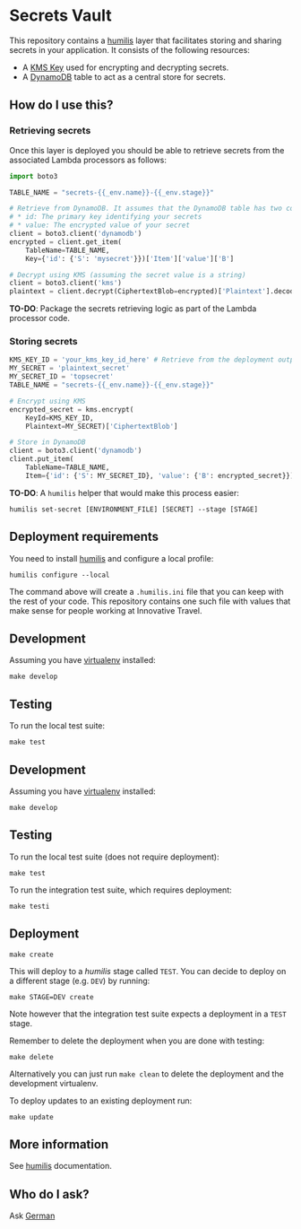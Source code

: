 Secrets Vault
==================

This repository contains a [humilis][humilis] layer that facilitates storing 
and sharing secrets in your application. It consists of the following 
resources:

* A [KMS Key][kms] used for encrypting and decrypting secrets.
* A [DynamoDB][dynamodb] table to act as a central store for secrets.

[humilis]: https://github.com/InnovativeTravel/humilis
[kms]: https://aws.amazon.com/kms/
[dynamodb]: https://aws.amazon.com/dynamodb/


## How do I use this?


### Retrieving secrets 

Once this layer is deployed you should be able to retrieve secrets from the
associated Lambda processors as follows:

```python
import boto3

TABLE_NAME = "secrets-{{_env.name}}-{{_env.stage}}"

# Retrieve from DynamoDB. It assumes that the DynamoDB table has two columns:
# * id: The primary key identifying your secrets
# * value: The encrypted value of your secret
client = boto3.client('dynamodb')
encrypted = client.get_item(
    TableName=TABLE_NAME,
    Key={'id': {'S': 'mysecret'}})['Item']['value']['B']

# Decrypt using KMS (assuming the secret value is a string)
client = boto3.client('kms')
plaintext = client.decrypt(CiphertextBlob=encrypted)['Plaintext'].decode()
```

__TO-DO__: Package the secrets retrieving logic as part of the Lambda processor
code.


### Storing secrets

```python
KMS_KEY_ID = 'your_kms_key_id_here' # Retrieve from the deployment outputs
MY_SECRET = 'plaintext_secret'
MY_SECRET_ID = 'topsecret'
TABLE_NAME = "secrets-{{_env.name}}-{{_env.stage}}"

# Encrypt using KMS
encrypted_secret = kms.encrypt(
    KeyId=KMS_KEY_ID, 
    Plaintext=MY_SECRET)['CiphertextBlob']

# Store in DynamoDB
client = boto3.client('dynamodb')
client.put_item(
    TableName=TABLE_NAME, 
    Item={'id': {'S': MY_SECRET_ID}, 'value': {'B': encrypted_secret}})
```

__TO-DO__: A `humilis` helper that would make this process easier:

```
humilis set-secret [ENVIRONMENT_FILE] [SECRET] --stage [STAGE]
```


## Deployment requirements

You need to install [humilis][humilis] and configure a local profile:

```
humilis configure --local
```

The command above will create a `.humilis.ini` file that you can keep with the
rest of your code. This repository contains one such file with values that make
sense for people working at Innovative Travel.


## Development

Assuming you have [virtualenv][venv] installed:

[venv]: https://virtualenv.readthedocs.org/en/latest/

```
make develop
```


## Testing

To run the local test suite:

```
make test
```


## Development

Assuming you have [virtualenv][virtualenv] installed:

[virtualenv]: https://virtualenv.readthedocs.org/en/latest/

```
make develop
```


## Testing

To run the local test suite (does not require deployment):

```
make test
```

To run the integration test suite, which requires deployment:

```
make testi
```


## Deployment

```
make create 
```

This will deploy to a _humilis_ stage called `TEST`. You can decide
to deploy on a different stage (e.g. `DEV`) by running:

```
make STAGE=DEV create
```

Note however that the integration test suite expects a deployment in a
`TEST` stage.

Remember to delete the deployment when you are done with testing:

```
make delete
```

Alternatively you can just run `make clean` to delete the deployment and the
development virtualenv.

To deploy updates to an existing deployment run:

```
make update
```


## More information

See [humilis][humilis] documentation.


## Who do I ask?

Ask [German](mailto:german@innovativetravel.eu)
